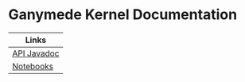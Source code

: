 # Ganymede Kernel Documentation

| Links                    |
|--------------------------|
| [API Javadoc](./api/)    |
| [Notebooks](./notebooks) |
